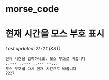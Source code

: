 # morse_code
# 현재 시간을 모스 부호 표시
<!-- MORSE_TIME_START -->
_Last updated: `22:27` (KST)_

```
현재 시간을 입력하세요. 모스 부호로 바꿉니다
..--- ..--- ..--- --...
모스 부호를 다시 현재 시간으로 바꿉니다
2227
```
<!-- MORSE_TIME_END -->
